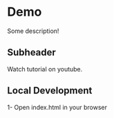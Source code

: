 # Demo

Some description!

## Subheader

Watch tutorial on youtube.

## Local Development

1- Open index.html in your browser


